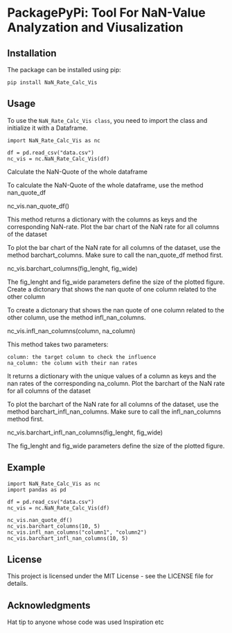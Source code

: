 # PackagePyPi: Tool For NaN-Value Analyzation and Viusalization

## Installation

The package can be installed using pip:
```
pip install NaN_Rate_Calc_Vis
```
## Usage

To use the `NaN_Rate_Calc_Vis class`, you need to import the class and initialize it with a Dataframe.
```
import NaN_Rate_Calc_Vis as nc

df = pd.read_csv("data.csv")
nc_vis = nc.NaN_Rate_Calc_Vis(df)
```
Calculate the NaN-Quote of the whole dataframe

To calculate the NaN-Quote of the whole dataframe, use the method nan_quote_df

nc_vis.nan_quote_df()

This method returns a dictionary with the columns as keys and the corresponding NaN-rate.
Plot the bar chart of the NaN rate for all columns of the dataset

To plot the bar chart of the NaN rate for all columns of the dataset, use the method barchart_columns. Make sure to call the nan_quote_df method first.

nc_vis.barchart_columns(fig_lenght, fig_wide)

The fig_lenght and fig_wide parameters define the size of the plotted figure.
Create a dictonary that shows the nan quote of one column related to the other column

To create a dictonary that shows the nan quote of one column related to the other column, use the method infl_nan_columns.

nc_vis.infl_nan_columns(column, na_column)

This method takes two parameters:

    column: the target column to check the influence
    na_column: the column with their nan rates

It returns a dictionary with the unique values of a column as keys and the nan rates of the corresponding na_column.
Plot the barchart of the NaN rate for all columns of the dataset

To plot the barchart of the NaN rate for all columns of the dataset, use the method barchart_infl_nan_columns. Make sure to call the infl_nan_columns method first.

nc_vis.barchart_infl_nan_columns(fig_lenght, fig_wide)

The fig_lenght and fig_wide parameters define the size of the plotted figure.

## Example
```
import NaN_Rate_Calc_Vis as nc
import pandas as pd

df = pd.read_csv("data.csv")
nc_vis = nc.NaN_Rate_Calc_Vis(df)

nc_vis.nan_quote_df()
nc_vis.barchart_columns(10, 5)
nc_vis.infl_nan_columns("column1", "column2")
nc_vis.barchart_infl_nan_columns(10, 5)
```

## License

This project is licensed under the MIT License - see the LICENSE file for details.

## Acknowledgments

Hat tip to anyone whose code was used
Inspiration
etc
